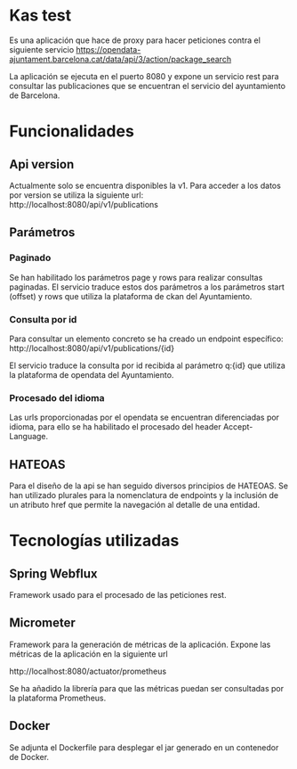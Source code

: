 # Kas test

Es una aplicación que hace de proxy para hacer peticiones contra el siguiente servicio https://opendata-ajuntament.barcelona.cat/data/api/3/action/package_search

La aplicación se ejecuta en el puerto 8080 y expone un servicio rest para consultar las publicaciones que se encuentran el servicio del ayuntamiento de Barcelona.

# Funcionalidades

## Api version

Actualmente solo se encuentra disponibles la v1. Para acceder a los datos por version se utiliza la siguiente url:
http://localhost:8080/api/v1/publications

## Parámetros

### Paginado

Se han habilitado los parámetros page y rows para realizar consultas paginadas. El servicio traduce estos dos parámetros a los parámetros start (offset) y rows que utiliza la plataforma de ckan del Ayuntamiento.

### Consulta por id

Para consultar un elemento concreto se ha creado un endpoint específico:
http://localhost:8080/api/v1/publications/{id}

El servicio traduce la consulta por id recibida al parámetro q:{id} que utiliza la plataforma de opendata del Ayuntamiento.

### Procesado del idioma

Las urls proporcionadas por el opendata se encuentran diferenciadas por idioma, para ello se ha habilitado el procesado del header Accept-Language.

## HATEOAS

Para el diseño de la api se han seguido diversos principios de HATEOAS. Se han utilizado plurales para la nomenclatura de endpoints y la inclusión de un atributo href que permite la navegación al detalle de una entidad.

# Tecnologías utilizadas

## Spring Webflux

Framework usado para el procesado de las peticiones rest.

## Micrometer

Framework para la generación de métricas de la aplicación. Expone las métricas de la aplicación en la siguiente url

http://localhost:8080/actuator/prometheus

Se ha añadido la librería para que las métricas puedan ser consultadas por la plataforma Prometheus.

## Docker

Se adjunta el Dockerfile para desplegar el jar generado en un contenedor de Docker.